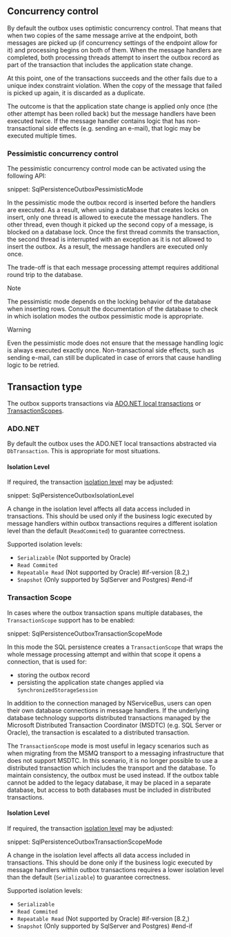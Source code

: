 ## Concurrency control

By default the outbox uses optimistic concurrency control. That means that when two copies of the same message arrive at the endpoint, both messages are picked up (if concurrency settings of the endpoint allow for it) and processing begins on both of them. When the message handlers are completed, both processing threads attempt to insert the outbox record as part of the transaction that includes the application state change.

At this point, one of the transactions succeeds and the other fails due to a unique index constraint violation. When the copy of the message that failed is picked up again, it is discarded as a duplicate.

The outcome is that the application state change is applied only once (the other attempt has been rolled back) but the message handlers have been executed twice. If the message handler contains logic that has non-transactional side effects (e.g. sending an e-mail), that logic may be executed multiple times.

### Pessimistic concurrency control

The pessimistic concurrency control mode can be activated using the following API:

snippet: SqlPersistenceOutboxPessimisticMode

In the pessimistic mode the outbox record is inserted before the handlers are executed. As a result, when using a database that creates locks on insert, only one thread is allowed to execute the message handlers. The other thread, even though it picked up the second copy of a message, is blocked on a database lock. Once the first thread commits the transaction, the second thread is interrupted with an exception as it is not allowed to insert the outbox. As a result, the message handlers are executed only once.

The trade-off is that each message processing attempt requires additional round trip to the database.

> [!NOTE]
> The pessimistic mode depends on the locking behavior of the database when inserting rows. Consult the documentation of the database to check in which isolation modes the outbox pessimistic mode is appropriate.

> [!WARNING]
> Even the pessimistic mode does not ensure that the message handling logic is always executed exactly once. Non-transactional side effects, such as sending e-mail, can still be duplicated in case of errors that cause handling logic to be retried.

## Transaction type

The outbox supports transactions via [ADO.NET local transactions](https://learn.microsoft.com/en-us/dotnet/framework/data/adonet/local-transactions) or [TransactionScopes](https://learn.microsoft.com/en-us/dotnet/api/system.transactions.transactionscope).

### ADO.NET

By default the outbox uses the ADO.NET local transactions abstracted via `DbTransaction`. This is appropriate for most situations.

#### Isolation Level

If required, the transaction [isolation level](https://learn.microsoft.com/en-us/dotnet/api/system.data.isolationlevel) may be adjusted:

snippet: SqlPersistenceOutboxIsolationLevel

A change in the isolation level affects all data access included in transactions. This should be used only if the business logic executed by message handlers within outbox transactions requires a different isolation level than the default (`ReadCommited`) to guarantee correctness.

Supported isolation levels:

- `Serializable` (Not supported by Oracle)
- `Read Commited` 
- `Repeatable Read` (Not supported by Oracle)
#if-version [8.2,)
- `Snapshot` (Only supported by SqlServer and Postgres)
#end-if

### Transaction Scope

In cases where the outbox transaction spans multiple databases, the `TransactionScope` support has to be enabled:

snippet: SqlPersistenceOutboxTransactionScopeMode

In this mode the SQL persistence creates a `TransactionScope` that wraps the whole message processing attempt and within that scope it opens a connection, that is used for:

- storing the outbox record
- persisting the application state changes applied via `SynchronizedStorageSession`

In addition to the connection managed by NServiceBus, users can open their own database connections in message handlers. If the underlying database technology supports distributed transactions managed by the Microsoft Distributed Transaction Coordinator (MSDTC) (e.g. SQL Server or Oracle), the transaction is escalated to a distributed transaction.

The `TransactionScope` mode is most useful in legacy scenarios such as when migrating from the MSMQ transport to a messaging infrastructure that does not support MSDTC. In this scenario, it is no longer possible to use a distributed transaction which includes the transport and the database. To maintain consistency, the outbox must be used instead. If the outbox table cannot be added to the legacy database, it may be placed in a separate database, but access to both databases must be included in distributed transactions.

#### Isolation Level

If required, the transaction [isolation level](https://learn.microsoft.com/en-us/dotnet/api/system.transactions.isolationlevel?) may be adjusted:

snippet: SqlPersistenceOutboxTransactionScopeMode

A change in the isolation level affects all data access included in transactions. This should be done only if the business logic executed by message handlers within outbox transactions requires a lower isolation level than the default (`Serializable`) to guarantee correctness.

Supported isolation levels:

- `Serializable`
- `Read Commited` 
- `Repeatable Read` (Not supported by Oracle)
#if-version [8.2,)
- `Snapshot` (Only supported by SqlServer and Postgres)
#end-if
